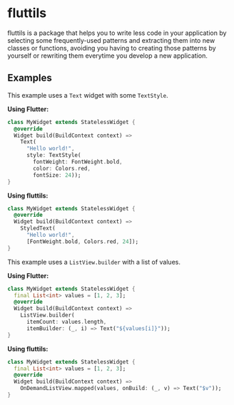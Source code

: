 # fluttils

fluttils is a package that helps you to write less code in your application
by selecting some frequently-used patterns and extracting them into new classes
or functions, avoiding you having to creating those patterns by yourself or
rewriting them everytime you develop a new application.

## Examples

This example uses a `Text` widget with some `TextStyle`.

**Using Flutter:**

```dart
class MyWidget extends StatelessWidget {
  @override
  Widget build(BuildContext context) =>
    Text(
      "Hello world!",
      style: TextStyle(
        fontWeight: FontWeight.bold,
        color: Colors.red,
        fontSize: 24));
}
```

**Using fluttils:**

```dart
class MyWidget extends StatelessWidget {
  @override
  Widget build(BuildContext context) =>
    StyledText(
      "Hello world!", 
      [FontWeight.bold, Colors.red, 24]);
}
```

This example uses a `ListView.builder` with a list of values.

**Using Flutter:**

```dart
class MyWidget extends StatelessWidget {
  final List<int> values = [1, 2, 3];
  @override
  Widget build(BuildContext context) =>
    ListView.builder(
      itemCount: values.length,
      itemBuilder: (_, i) => Text("${values[i]}"));
}
```

**Using fluttils:**

```dart
class MyWidget extends StatelessWidget {
  final List<int> values = [1, 2, 3];
  @override
  Widget build(BuildContext context) =>
    OnDemandListView.mapped(values, onBuild: (_, v) => Text("$v"));
}
```